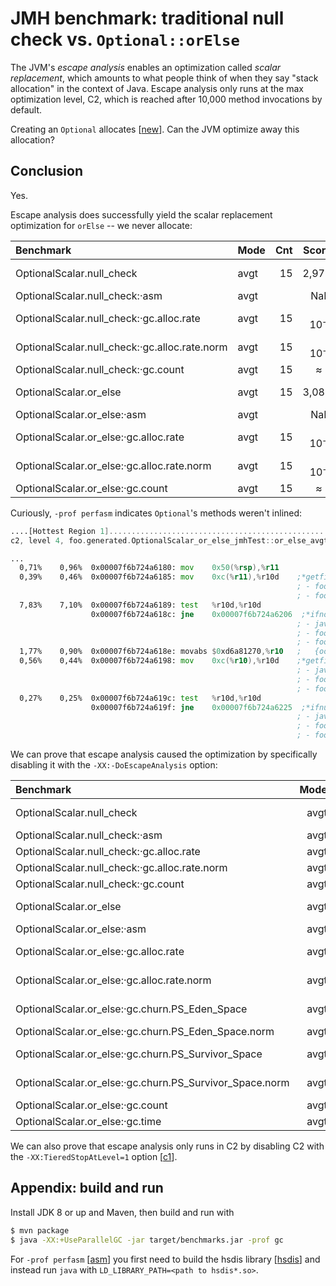 # JMH benchmark: traditional null check vs. `Optional::orElse`

The JVM's *escape analysis* enables an optimization called *scalar
replacement*, which amounts to what people think of when they say "stack
allocation" in the context of Java. Escape analysis only runs at the max
optimization level, C2, which is reached after 10,000 method invocations by
default.

Creating an `Optional` allocates [[new]]. Can the JVM optimize away this
allocation?

## Conclusion

Yes.

Escape analysis does successfully yield the scalar replacement optimization for
`orElse` -- we never allocate:

| Benchmark                                      | Mode  | Cnt  |  Score |    Error  |  Units |
|:---------------------------------------------- |:----- | ----:| ------:| ---------:| ------:|
| OptionalScalar.null_check                      | avgt  |  15  |  2,975 | ±  0,050  |  ns/op |
| OptionalScalar.null_check:·asm                 | avgt  |      |    NaN |           |    --- |
| OptionalScalar.null_check:·gc.alloc.rate       | avgt  |  15  | ≈ 10⁻⁴ |           | MB/sec |
| OptionalScalar.null_check:·gc.alloc.rate.norm  | avgt  |  15  | ≈ 10⁻⁶ |           |   B/op |
| OptionalScalar.null_check:·gc.count            | avgt  |  15  |    ≈ 0 |           | counts |
| OptionalScalar.or_else                         | avgt  |  15  |  3,084 | ±  0,080  |  ns/op |
| OptionalScalar.or_else:·asm                    | avgt  |      |    NaN |           |    --- |
| OptionalScalar.or_else:·gc.alloc.rate          | avgt  |  15  | ≈ 10⁻⁴ |           | MB/sec |
| OptionalScalar.or_else:·gc.alloc.rate.norm     | avgt  |  15  | ≈ 10⁻⁶ |           |   B/op |
| OptionalScalar.or_else:·gc.count               | avgt  |  15  |    ≈ 0 |           | counts |

Curiously, `-prof perfasm` indicates `Optional`'s methods weren't inlined:

```asm
....[Hottest Region 1]..............................................................................
c2, level 4, foo.generated.OptionalScalar_or_else_jmhTest::or_else_avgt_jmhStub, version 599 (87 bytes)

...
  0,71%    0,96%  0x00007f6b724a6180: mov    0x50(%rsp),%r11
  0,39%    0,46%  0x00007f6b724a6185: mov    0xc(%r11),%r10d    ;*getfield o {reexecute=0 rethrow=0 return_oop=0}
                                                                ; - foo.OptionalScalar::or_else@1 (line 29)
                                                                ; - foo.generated.OptionalScalar_or_else_jmhTest::or_else_avgt_jmhStub@17 (line 232)
  7,83%    7,10%  0x00007f6b724a6189: test   %r10d,%r10d
                  0x00007f6b724a618c: jne    0x00007f6b724a6206  ;*ifnonnull {reexecute=0 rethrow=0 return_oop=0}
                                                                ; - java.util.Optional::ofNullable@1 (line 132)
                                                                ; - foo.OptionalScalar::or_else@4 (line 29)
                                                                ; - foo.generated.OptionalScalar_or_else_jmhTest::or_else_avgt_jmhStub@17 (line 232)
  1,77%    0,90%  0x00007f6b724a618e: movabs $0xd6a81270,%r10   ;   {oop(a &apos;java/util/Optional&apos;{0x00000000d6a81270})}
  0,56%    0,44%  0x00007f6b724a6198: mov    0xc(%r10),%r10d    ;*getfield value {reexecute=0 rethrow=0 return_oop=0}
                                                                ; - java.util.Optional::orElse@1 (line 347)
                                                                ; - foo.OptionalScalar::or_else@9 (line 29)
                                                                ; - foo.generated.OptionalScalar_or_else_jmhTest::or_else_avgt_jmhStub@17 (line 232)
  0,27%    0,25%  0x00007f6b724a619c: test   %r10d,%r10d
                  0x00007f6b724a619f: jne    0x00007f6b724a6225  ;*ifnull {reexecute=0 rethrow=0 return_oop=0}
                                                                ; - java.util.Optional::orElse@4 (line 347)
                                                                ; - foo.OptionalScalar::or_else@9 (line 29)
                                                                ; - foo.generated.OptionalScalar_or_else_jmhTest::or_else_avgt_jmhStub@17 (line 232)
```

We can prove that escape analysis caused the optimization by specifically
disabling it with the `-XX:-DoEscapeAnalysis` option:

| Benchmark                                                | Mode  | Cnt  |    Score |    Error  |  Units |
|:-------------------------------------------------------- | -----:| ----:| --------:| ---------:| ------:|
| OptionalScalar.null_check                                | avgt  |  15  |    3,014 | ±  0,071  |  ns/op |
| OptionalScalar.null_check:·asm                           | avgt  |      |      NaN |           |    --- |
| OptionalScalar.null_check:·gc.alloc.rate                 | avgt  |  15  |   ≈ 10⁻⁴ |           | MB/sec |
| OptionalScalar.null_check:·gc.alloc.rate.norm            | avgt  |  15  |   ≈ 10⁻⁶ |           |   B/op |
| OptionalScalar.null_check:·gc.count                      | avgt  |  15  |      ≈ 0 |           | counts |
| OptionalScalar.or_else                                   | avgt  |  15  |    5,793 | ±  0,054  |  ns/op |
| OptionalScalar.or_else:·asm                              | avgt  |      |      NaN |           |    --- |
| OptionalScalar.or_else:·gc.alloc.rate                    | avgt  |  15  | 1756,481 | ± 16,060  | MB/sec |
| OptionalScalar.or_else:·gc.alloc.rate.norm               | avgt  |  15  |   16,000 | ±  0,001  |   B/op |
| OptionalScalar.or_else:·gc.churn.PS_Eden_Space           | avgt  |  15  |    0,054 | ±  0,031  | MB/sec |
| OptionalScalar.or_else:·gc.churn.PS_Eden_Space.norm      | avgt  |  15  |   ≈ 10⁻³ |           |   B/op |
| OptionalScalar.or_else:·gc.churn.PS_Survivor_Space       | avgt  |  15  | 1758,137 | ± 63,048  | MB/sec |
| OptionalScalar.or_else:·gc.churn.PS_Survivor_Space.norm  | avgt  |  15  |   16,015 | ±  0,569  |   B/op |
| OptionalScalar.or_else:·gc.count                         | avgt  |  15  |  223,000 |           | counts |
| OptionalScalar.or_else:·gc.time                          | avgt  |  15  |  145,000 |           |     ms |

We can also prove that escape analysis only runs in C2 by disabling C2 with the
`-XX:TieredStopAtLevel=1` option [[c1]].

## Appendix: build and run

Install JDK 8 or up and Maven, then build and run with

```sh
$ mvn package
$ java -XX:+UseParallelGC -jar target/benchmarks.jar -prof gc
```

For `-prof perfasm` [[asm]] you first need to build the hsdis library [[hsdis]]
and instead run `java` with `LD_LIBRARY_PATH=<path to hsdis*.so>`.

[asm]: https://wiki.openjdk.java.net/display/HotSpot/PrintAssembly
[c1]: https://stackoverflow.com/a/38721975/482758
[hsdis]: https://gitlab.com/mkjeldsen/build-hsdis-binutils
[new]: http://hg.openjdk.java.net/jdk8/jdk8/jdk/file/jdk8-b132/src/share/classes/java/util/Optional.java#l108
